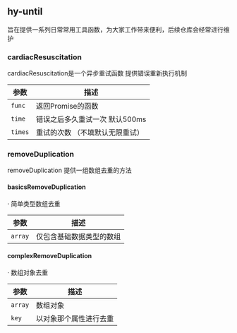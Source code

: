 ## hy-until
旨在提供一系列日常常用工具函数，为大家工作带来便利，后续仓库会经常进行维护

### cardiacResuscitation
cardiacResuscitation是一个异步重试函数 提供错误重新执行机制

| 参数          | 描述                            |
| ------------- | ---------------------------    |
| `func`        | 返回Promise的函数              |
| `time`         | 错误之后多久重试一次 默认500ms  |
| `times`       | 重试的次数 （不填默认无限重试）  |

### removeDuplication
removeDuplication 提供一组数组去重的方法

#### basicsRemoveDuplication
· 简单类型数组去重

| 参数          | 描述                            |
| ------------- | ---------------------------    |
| `array`        | 仅包含基础数据类型的数组        |

#### complexRemoveDuplication
· 数组对象去重

| 参数          | 描述                            |
| ------------- | ---------------------------    |
| `array`        | 数组对象                       |
| `key`         | 以对象那个属性进行去重            |
